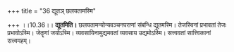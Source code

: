 +++
title = "36 द्यूतञ् छलयतामस्मि"

+++
।।10.36।। **द्यूतमिति।** छलयतामन्योन्यवञ्चनपराणां संबन्धि द्यूतमस्मि।
तेजस्विनां प्रभावतां तेजः प्रभावोऽस्मि। जेतॄणां जयोऽस्मि।
व्यवसायिनामुद्यमवतां व्यवसाय उद्यमोऽस्मि। सत्त्ववतां सात्त्विकानां
सत्त्वमहम्।
